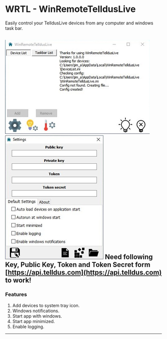 # WRTL - WinRemoteTelldusLive

Easily control your TelldusLive devices from any computer and windows task bar.

![alt text](https://github.com/Limmek/WRTL/blob/master/images/1.JPG "WinRemoteTelldusLive")
![alt text](https://github.com/Limmek/WRTL/blob/master/images/2.JPG "WinRemoteTelldusLive")
Need following Key, **Public Key, Token and Token Secret** form [https://api.telldus.com](https://api.telldus.com) to work! 
---
### Features 
1. Add devices to system tray icon.
2. Windows notifications.
2. Start app with windows.
3. Start app minimized.
4. Enable logging.

---
